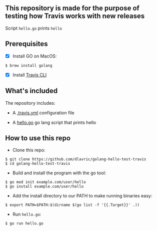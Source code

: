 ## This repository is made for the purpose of testing how Travis works with new releases

Script `hello.go` prints `hello`

## Prerequisites

- [X] Install GO on MacOS:
```shell
$ brew install golang
```

- [X] Install [Travis CLI](https://blog.travis-ci.com/2013-01-14-new-client)

## What's included

The repository includes:

- A [.travis.yml](https://github.com/dlavric/golang-travis-release/blob/main/.travis.yml) configuration file

- A [hello.go](https://github.com/dlavric/golang-travis-release/blob/main/hello.go) go lang script that prints hello

## How to use this repo

- Clone this repo:

```shell
$ git clone https://github.com/dlavric/golang-hello-test-travis
$ cd golang-hello-test-travis
```

- Build and install the program with the go tool:
```shell
$ go mod init example.com/user/hello
$ go install example.com/user/hello
```

- Add the install directory to our PATH to make running binaries easy:
```shell
$ export PATH=$PATH:$(dirname $(go list -f '{{.Target}}' .))
```

- Run `hello.go`:
```shell
$ go run hello.go
```


